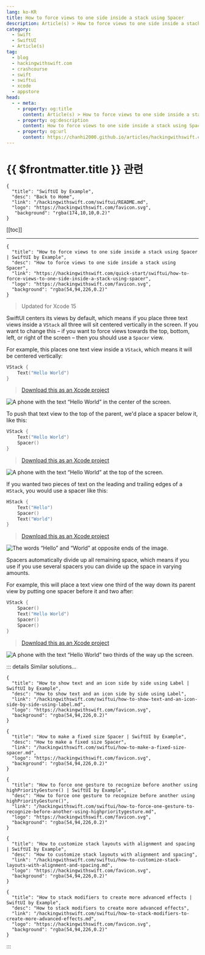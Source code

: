 ```yaml
---
lang: ko-KR
title: How to force views to one side inside a stack using Spacer
description: Article(s) > How to force views to one side inside a stack using Spacer
category:
  - Swift
  - SwiftUI
  - Article(s)
tag: 
  - blog
  - hackingwithswift.com
  - crashcourse
  - swift
  - swiftui
  - xcode
  - appstore
head:
  - - meta:
    - property: og:title
      content: Article(s) > How to force views to one side inside a stack using Spacer
    - property: og:description
      content: How to force views to one side inside a stack using Spacer
    - property: og:url
      content: https://chanhi2000.github.io/articles/hackingwithswift.com/swiftui/how-to-force-views-to-one-side-inside-a-stack-using-spacer.html
---
```


# {{ $frontmatter.title }} 관련

```component VPCard
{
  "title": "SwiftUI by Example",
  "desc": "Back to Home",
  "link": "/hackingwithswift.com/swiftui/README.md",
  "logo": "https://hackingwithswift.com/favicon.svg",
   "background": "rgba(174,10,10,0.2)"
}
```

[[toc]]

---

```component VPCard
{
  "title": "How to force views to one side inside a stack using Spacer | SwiftUI by Example",
  "desc": "How to force views to one side inside a stack using Spacer",
  "link": "https://hackingwithswift.com/quick-start/swiftui/how-to-force-views-to-one-side-inside-a-stack-using-spacer",
  "logo": "https://hackingwithswift.com/favicon.svg",
  "background": "rgba(54,94,226,0.2)"
}
```

> Updated for Xcode 15

SwiftUI centers its views by default, which means if you place three text views inside a `VStack` all three will sit centered vertically in the screen. If you want to change this – if you want to force views towards the top, bottom, left, or right of the screen – then you should use a `Spacer` view.

For example, this places one text view inside a `VStack`, which means it will be centered vertically:

```swift
VStack {
    Text("Hello World")
}
```

> [<FontIcon icon="fas fa-file-zipper"/>Download this as an Xcode project](https://hackingwithswift.com/files/projects/swiftui/how-to-force-views-to-one-side-inside-a-stack-using-spacer-1.zip)

![A phone with the text “Hello World” in the center of the screen.](https://hackingwithswift.com/img/books/quick-start/swiftui/how-to-force-views-to-one-side-inside-a-stack-using-spacer-1~dark.png)

To push that text view to the top of the parent, we'd place a spacer below it, like this:

```swift
VStack {
    Text("Hello World")
    Spacer()
}
```

> [<FontIcon icon="fas fa-file-zipper"/>Download this as an Xcode project](https://hackingwithswift.com/files/projects/swiftui/how-to-force-views-to-one-side-inside-a-stack-using-spacer-2.zip)

![A phone with the text “Hello World” at the top of the screen.](https://hackingwithswift.com/img/books/quick-start/swiftui/how-to-force-views-to-one-side-inside-a-stack-using-spacer-2~dark.png)

If you wanted two pieces of text on the leading and trailing edges of a `HStack`, you would use a spacer like this:

```swift
HStack {
    Text("Hello")
    Spacer()
    Text("World")
}
```

> [<FontIcon icon="fas fa-file-zipper"/>Download this as an Xcode project](https://hackingwithswift.com/files/projects/swiftui/how-to-force-views-to-one-side-inside-a-stack-using-spacer-3.zip)

![The words “Hello” and “World” at opposite ends of the image.](https://hackingwithswift.com/img/books/quick-start/swiftui/how-to-force-views-to-one-side-inside-a-stack-using-spacer-3~dark.png)

Spacers automatically divide up all remaining space, which means if you use if you use several spacers you can divide up the space in varying amounts.

For example, this will place a text view one third of the way down its parent view by putting one spacer before it and two after:

```swift
VStack {
    Spacer()
    Text("Hello World")
    Spacer()
    Spacer()
}
```

> [<FontIcon icon="fas fa-file-zipper"/>Download this as an Xcode project](https://hackingwithswift.com/files/projects/swiftui/how-to-force-views-to-one-side-inside-a-stack-using-spacer-4.zip)

![A phone with the text “Hello World” two thirds of the way up the screen.](https://hackingwithswift.com/img/books/quick-start/swiftui/how-to-force-views-to-one-side-inside-a-stack-using-spacer-4~dark.png)

::: details Similar solutions…

```component VPCard
{
  "title": "How to show text and an icon side by side using Label | SwiftUI by Example",
  "desc": "How to show text and an icon side by side using Label",
  "link": "/hackingwithswift.com/swiftui/how-to-show-text-and-an-icon-side-by-side-using-label.md",
  "logo": "https://hackingwithswift.com/favicon.svg",
  "background": "rgba(54,94,226,0.2)"
}
```

```component VPCard
{
  "title": "How to make a fixed size Spacer | SwiftUI by Example",
  "desc": "How to make a fixed size Spacer",
  "link": "/hackingwithswift.com/swiftui/how-to-make-a-fixed-size-spacer.md",
  "logo": "https://hackingwithswift.com/favicon.svg",
  "background": "rgba(54,94,226,0.2)"
}
```

```component VPCard
{
  "title": "How to force one gesture to recognize before another using highPriorityGesture() | SwiftUI by Example",
  "desc": "How to force one gesture to recognize before another using highPriorityGesture()",
  "link": "/hackingwithswift.com/swiftui/how-to-force-one-gesture-to-recognize-before-another-using-highprioritygesture.md",
  "logo": "https://hackingwithswift.com/favicon.svg",
  "background": "rgba(54,94,226,0.2)"
}
```

```component VPCard
{
  "title": "How to customize stack layouts with alignment and spacing | SwiftUI by Example",
  "desc": "How to customize stack layouts with alignment and spacing",
  "link": "/hackingwithswift.com/swiftui/how-to-customize-stack-layouts-with-alignment-and-spacing.md",
  "logo": "https://hackingwithswift.com/favicon.svg",
  "background": "rgba(54,94,226,0.2)"
}
```

```component VPCard
{
  "title": "How to stack modifiers to create more advanced effects | SwiftUI by Example",
  "desc": "How to stack modifiers to create more advanced effects",
  "link": "/hackingwithswift.com/swiftui/how-to-stack-modifiers-to-create-more-advanced-effects.md",
  "logo": "https://hackingwithswift.com/favicon.svg",
  "background": "rgba(54,94,226,0.2)"
}
```

:::

